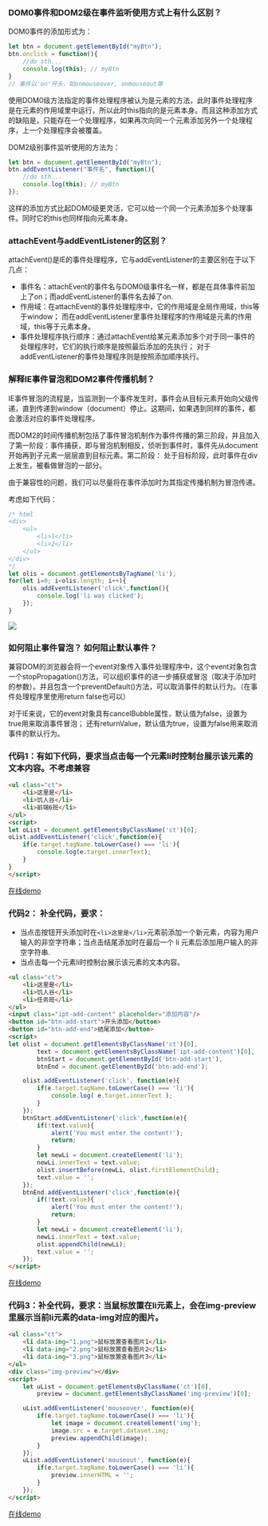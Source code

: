 ### DOM0事件和DOM2级在事件监听使用方式上有什么区别？
DOM0事件的添加形式为： 

```javascript
let btn = document.getElementById("myBtn");
btn.onclick = function(){
	//do sth...
	console.log(this); // myBtn
}
// 事件以'on'开头，如onmouseover, onmouseout等
```

使用DOM0级方法指定的事件处理程序被认为是元素的方法，此时事件处理程序是在元素的作用域里中运行，所以此时this指向的是元素本身。而且这种添加方式的缺陷是，只能存在一个处理程序，如果再次向同一个元素添加另外一个处理程序，上一个处理程序会被覆盖。

DOM2级别事件监听使用的方法为：

```javascript
let btn = document.getElementById("myBtn");
btn.addEventListener("事件名", function(){
	//do sth...
	console.log(this); // myBtn
});
```

这样的添加方式比起DOM0级更灵活，它可以给一个同一个元素添加多个处理事件。同时它的this也同样指向元素本身。

### attachEvent与addEventListener的区别？
attachEvent()是IE的事件处理程序，它与addEventListener的主要区别在于以下几点：

- 事件名：attachEvent的事件名与DOM0级事件名一样，都是在具体事件前加上了on；而addEventListener的事件名去掉了on.
- 作用域：在attachEvent的事件处理程序中，它的作用域是全局作用域，this等于window； 而在addEventListener里事件处理程序的作用域是元素的作用域，this等于元素本身。
- 事件处理程序执行顺序：通过attachEvent给某元素添加多个对于同一事件的处理程序时，它们的执行顺序是按照最后添加的先执行； 对于addEventListener的事件处理程序则是按照添加顺序执行。


### 解释IE事件冒泡和DOM2事件传播机制？

IE事件冒泡的流程是，当监测到一个事件发生时，事件会从目标元素开始向父级传递，直到传递到window（document）停止。这期间，如果遇到同样的事件，都会激活对应的事件处理程序。      

而DOM2的时间传播机制包括了事件冒泡机制作为事件传播的第三阶段，并且加入了第一阶段：事件捕获，即与冒泡机制相反，侦听到事件时，事件先从document开始再到子元素一层层直到目标元素。第二阶段： 处于目标阶段，此时事件在div上发生，被看做冒泡的一部分。     

由于兼容性的问题，我们可以尽量将在事件添加时为其指定传播机制为冒泡传递。     

考虑如下代码：

```javascript
/* html 
<div>
	<ul>
		<li>1</li>
		<li>2</li>
	</ul>
</div>
*/
let olis = document.getElementsByTagName('li');
for(let i=0; i<olis.length; i++){
	olis.addEventListener('click',function(){
		console.log('li was clicked');
	});
}
```
![](https://ww1.sinaimg.cn/large/006tNc79gw1fbstin2s79j30u00qotcl.jpg)


### 如何阻止事件冒泡？ 如何阻止默认事件？

兼容DOM的浏览器会将一个event对象传入事件处理程序中，这个event对象包含一个stopPropagation()方法，可以组织事件的进一步捕获或冒泡（取决于添加时的参数）。并且包含一个preventDefault()方法，可以取消事件的默认行为。（在事件处理程序里使用return false也可以）      

对于IE来说，它的event对象具有cancelBubble属性，默认值为false，设置为true用来取消事件冒泡； 还有returnValue，默认值为true，设置为false用来取消事件的默认行为。


### 代码1：有如下代码，要求当点击每一个元素li时控制台展示该元素的文本内容。不考虑兼容     

```html
<ul class="ct">
    <li>这里是</li>
    <li>饥人谷</li>
    <li>前端6班</li>
</ul>
<script>
let oList = document.getElementsByClassName('ct')[0];
oList.addEventListener('click',function(e){
	if(e.target.tagName.toLowerCase() === 'li'){
		console.log(e.target.innerText);
	}
}
</script>
```

[在线demo](http://js.jirengu.com/rolo/2/edit?html,console)

### 代码2： 补全代码，要求：

- 当点击按钮开头添加时在`<li>这里是</li>`元素前添加一个新元素，内容为用户输入的非空字符串；当点击结尾添加时在最后一个 li 元素后添加用户输入的非空字符串.
- 当点击每一个元素li时控制台展示该元素的文本内容。

```html
<ul class="ct">
    <li>这里是</li>
    <li>饥人谷</li>
    <li>任务班</li>
</ul>
<input class="ipt-add-content" placeholder="添加内容"/>
<button id="btn-add-start">开头添加</button>
<button id="btn-add-end">结尾添加</button>
<script>
let olist = document.getElementsByClassName('ct')[0],
		text = document.getElementsByClassName('ipt-add-content')[0],
		btnStart = document.getElementById('btn-add-start'),
		btnEnd = document.getElementById('btn-add-end');

	olist.addEventListener('click', function(e){
		if(e.target.tagName.toLowerCase() === 'li'){
			console.log( e.target.innerText );
		}
	});
	btnStart.addEventListener('click',function(e){
		if(!text.value){
			alert('You must enter the content!');
			return;
		}
		let newLi = document.createElement('li');
		newLi.innerText = text.value;
		olist.insertBefore(newLi, olist.firstElementChild);
		text.value = '';
	});
	btnEnd.addEventListener('click',function(e){
		if(!text.value){
			alert('You must enter the content!');
			return;
		}
		let newLi = document.createElement('li');
		newLi.innerText = text.value;
		olist.appendChild(newLi);
		text.value = '';
	});
</script>
```

[在线demo](http://js.jirengu.com/ripe/1/edit?html,console,output)

### 代码3：补全代码，要求：当鼠标放置在li元素上，会在img-preview里展示当前li元素的data-img对应的图片。

```html
<ul class="ct">
    <li data-img="1.png">鼠标放置查看图片1</li>
    <li data-img="2.png">鼠标放置查看图片2</li>
    <li data-img="3.png">鼠标放置查看图片3</li>
</ul>
<div class="img-preview"></div>
<script>
	let uList = document.getElementsByClassName('ct')[0],
		preview = document.getElementsByClassName('img-preview')[0];

	uList.addEventListener('mouseover', function(e){
		if(e.target.tagName.toLowerCase() === 'li'){
			let image = document.createElement('img');
			image.src = e.target.dataset.img;
			preview.appendChild(image);
		}
	});
	uList.addEventListener('mouseout', function(e){
		if(e.target.tagName.toLowerCase() === 'li'){
			preview.innerHTML = '';
		}
	});
</script>
```

[在线demo](http://js.jirengu.com/ripe/1/edit?html,output)